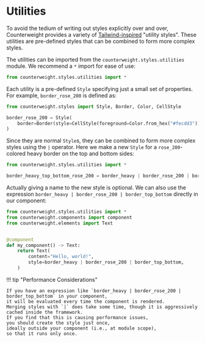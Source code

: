 # Utilities

To avoid the tedium of writing out styles explicitly over and over,
Counterweight provides a variety of [Tailwind-inspired](https://tailwindcss.com/) "utility styles".
These utilities are pre-defined styles that can be combined to form more complex styles.

The utilities can be imported from the `counterweight.styles.utilities` module.
We recommend a `*` import for ease of use:

```python
from counterweight.styles.utilities import *
```

Each utility is a pre-defined `Style` specifying just a small set of properties.
For example, `border_rose_200` is defined as:
```python
from counterweight.styles import Style, Border, Color, CellStyle

border_rose_200 = Style(
    border=Border(style=CellStyle(foreground=Color.from_hex("#fecdd3")))
)
```

Since they are normal `Style`s, they can be combined to form more complex styles using the `|` operator.
Here we make a new `Style` for a `rose_200`-colored heavy border on the top and bottom sides:

```python
from counterweight.styles.utilities import *

border_heavy_top_bottom_rose_200 = border_heavy | border_rose_200 | border_top_bottom
```

Actually giving a name to the new style is optional.
We can also use the expression `border_heavy | border_rose_200 | border_top_bottom` directly in our component:

```python
from counterweight.styles.utilities import *
from counterweight.components import component
from counterweight.elements import Text


@component
def my_component() -> Text:
    return Text(
        content="Hello, world!",
        style=border_heavy | border_rose_200 | border_top_bottom,
    )
```

!!! tip "Performance Considerations"

    If you have an expression like `border_heavy | border_rose_200 | border_top_bottom` in your component,
    it will be evaluated every time the component is rendered.
    Merging styles with `|` does take some time, though it is aggressively cached inside the framework.
    If you find that this is causing performance issues,
    you should create the style just once,
    ideally outside your component (i.e., at module scope),
    so that it runs only once.
